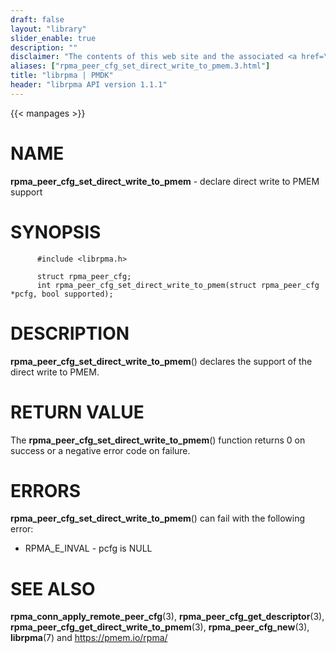 ```yaml
---
draft: false
layout: "library"
slider_enable: true
description: ""
disclaimer: "The contents of this web site and the associated <a href=\"https://github.com/pmem\">GitHub repositories</a> are BSD-licensed open source."
aliases: ["rpma_peer_cfg_set_direct_write_to_pmem.3.html"]
title: "librpma | PMDK"
header: "librpma API version 1.1.1"
---
```

{{< manpages >}}

[comment]: <> (SPDX-License-Identifier: BSD-3-Clause)
[comment]: <> (Copyright 2020-2023, Intel Corporation)

# NAME

**rpma_peer_cfg_set_direct_write_to_pmem** - declare direct write to
PMEM support

# SYNOPSIS

          #include <librpma.h>

          struct rpma_peer_cfg;
          int rpma_peer_cfg_set_direct_write_to_pmem(struct rpma_peer_cfg *pcfg, bool supported);

# DESCRIPTION

**rpma_peer_cfg_set_direct_write_to_pmem**() declares the support of the
direct write to PMEM.

# RETURN VALUE

The **rpma_peer_cfg_set_direct_write_to_pmem**() function returns 0 on
success or a negative error code on failure.

# ERRORS

**rpma_peer_cfg_set_direct_write_to_pmem**() can fail with the following
error:

-   RPMA_E\_INVAL - pcfg is NULL

# SEE ALSO

**rpma_conn_apply_remote_peer_cfg**(3),
**rpma_peer_cfg_get_descriptor**(3),
**rpma_peer_cfg_get_direct_write_to_pmem**(3), **rpma_peer_cfg_new**(3),
**librpma**(7) and https://pmem.io/rpma/
